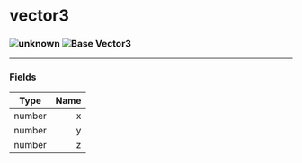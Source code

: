 # vector3

### ![unknown](../../home/vector3/.gitbook/assets/unknown.png) ![Base](../../home/vector3/.gitbook/assets/base.png) Vector3

***

### Fields

| Type   | Name |
| ------ | ---: |
| number |    x |
| number |    y |
| number |    z |
